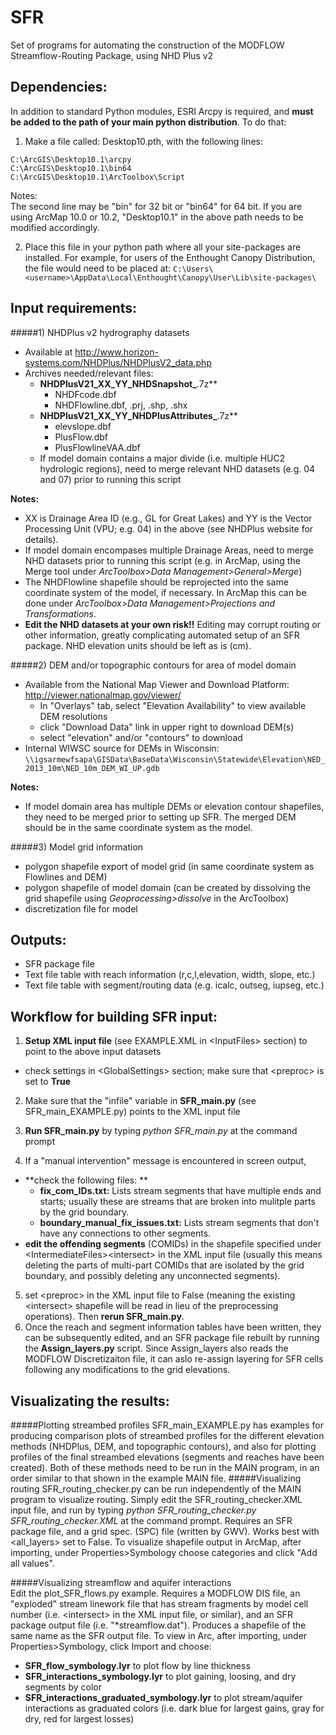 SFR
==
Set of programs for automating the construction of the MODFLOW Streamflow-Routing Package, using NHD Plus v2


## Dependencies:

In addition to standard Python modules, ESRI Arcpy is required, and **must be added to the path of your main python distribution**. To do that:  
  
1) Make a file called: Desktop10.pth, with the following lines:
```
C:\ArcGIS\Desktop10.1\arcpy  
C:\ArcGIS\Desktop10.1\bin64  
C:\ArcGIS\Desktop10.1\ArcToolbox\Script
```
Notes:  
The second line may be "bin" for 32 bit or "bin64" for 64 bit.
If you are using ArcMap 10.0 or 10.2, "Desktop10.1" in the above path needs to be modified accordingly.

2) Place this file in your python path where all your site-packages are installed. For example, for users of the Enthought Canopy Distribution, the file would need to be placed at:
`C:\Users\<username>\AppData\Local\Enthought\Canopy\User\Lib\site-packages\`



## Input requirements:

#####1) NHDPlus v2 hydrography datasets  
 * Available at <http://www.horizon-systems.com/NHDPlus/NHDPlusV2_data.php>
 * Archives needed/relevant files:
 	* **NHDPlusV21_XX_YY_NHDSnapshot_**.7z**   
 		* NHDFcode.dbf  
 		* NHDFlowline.dbf, .prj, .shp, .shx  
 	* **NHDPlusV21\_XX\_YY\_NHDPlusAttributes\_**.7z**  
 		* elevslope.dbf  
		* PlusFlow.dbf  
		* PlusFlowlineVAA.dbf
	* If model domain contains a major divide (i.e. multiple HUC2 hydrologic regions), need to merge relevant NHD datasets (e.g. 04 and 07) prior to running this script

**Notes:**  

* XX is Drainage Area ID (e.g., GL for Great Lakes) and YY is the Vector Processing Unit (VPU; e.g. 04) in the  above (see NHDPlus website for details).  
* If model domain encompases multiple Drainage Areas, need to merge NHD datasets prior to running this script (e.g. in ArcMap, using the Merge tool under *ArcToolbox>Data Management>General>Merge*)  
* The NHDFlowline shapefile should be reprojected into the same coordinate system of the model, if necessary. In ArcMap this can be done under *ArcToolbox>Data Management>Projections and Transformations*.
* **Edit the NHD datasets at your own risk!!** Editing may corrupt routing or other information, greatly complicating automated setup of an SFR package. NHD elevation units should be left as is (cm).
 
#####2) DEM and/or topographic contours for area of model domain  
* Available from the National Map Viewer and Download Platform: <http://viewer.nationalmap.gov/viewer/>  
	* In "Overlays" tab, select "Elevation Availability" to view available DEM resolutions  
	* click "Download Data" link in upper right to download DEM(s)  
	* select "elevation" and/or "contours" to download  
* Internal WIWSC source for DEMs in Wisconsin:  
  `\\igsarmewfsapa\GISData\BaseData\Wisconsin\Statewide\Elevation\NED_2013_10m\NED_10m_DEM_WI_UP.gdb`  
  
**Notes:**  

* If model domain area has multiple DEMs or elevation contour shapefiles, they need to be merged prior to setting up SFR. The merged DEM should be in the same coordinate system as the model.  

#####3) Model grid information
* polygon shapefile export of model grid (in same coordinate system as Flowlines and DEM)
* polygon shapefile of model domain (can be created by dissolving the grid shapefile using *Geoprocessing>dissolve* in the ArcToolbox)
* discretization file for model
  
## Outputs:
* SFR package file
* Text file table with reach information (r,c,l,elevation, width, slope, etc.) 
* Text file table with segment/routing data (e.g. icalc, outseg, iupseg, etc.)  
  
  
## Workflow for building SFR input:
  
1) **Setup XML input file** (see EXAMPLE.XML in \<InputFiles> section) to point to the above input datasets  
  
* check settings in \<GlobalSettings> section; make sure that \<preproc> is set to **True**  

2) Make sure that the "infile" variable in **SFR_main.py** (see SFR_main_EXAMPLE.py) points to the XML input file  

3) **Run SFR_main.py** by typing *python SFR_main.py* at the command prompt  

4) If a "manual intervention" message is encountered in screen output,  

* **check the following files:  **
	* **fix_com_IDs.txt:** Lists stream segments that have multiple ends and starts; usually these are 		streams that are broken into mulitple parts by the grid boundary. 
	* **boundary_manual_fix_issues.txt:** Lists stream segments that don't have any connections to other 		segments.  
* **edit the offending segments** (COMIDs) in the shapefile specified under \<IntermediateFiles>\<intersect> in the XML input file (usually this means deleting the parts of multi-part COMIDs that are isolated by the grid boundary, and possibly deleting any unconnected segments).  
  
5) set \<preproc> in the XML input file to False (meaning the existing \<intersect> shapefile will be read in lieu of the preprocessing operations). Then **rerun SFR_main.py**.  
6) Once the reach and segment information tables have been written, they can be subsequently edited, and an SFR package file rebuilt by running the **Assign_layers.py** script. Since Assign_layers also reads the MODFLOW Discretizaiton file, it can aslo re-assign layering for SFR cells following any modifications to the grid elevations.
 
## Visualizating the results:
#####Plotting streambed profiles
SFR_main_EXAMPLE.py has examples for producing comparison plots of streambed profiles for the different elevation methods (NHDPlus, DEM, and topographic contours), and also for plotting profiles of the final streambed elevations (segments and reaches have been created). Both of these methods need to be run in the MAIN program, in an order similar to that shown in the example MAIN file.
#####Visualizing routing
SFR_routing_checker.py can be run independently of the MAIN program to visualize routing. Simply edit the SFR_routing_checker.XML input file, and run by typing *python SFR_routing_checker.py SFR_routing_checker.XML* at the command prompt. Requires an SFR package file, and a grid spec. (SPC) file (written by GWV). Works best with \<all_layers> set to False. To visualize shapefile output in ArcMap, after importing, under Properties>Symbology choose categories and click "Add all values".

#####Visualizing streamflow and aquifer interactions  
Edit the plot_SFR_flows.py example. Requires a MODFLOW DIS file, an "exploded" stream linework file that has stream fragments by model cell number (i.e. \<intersect> in the XML input file, or similar), and an SFR package output file (i.e. "*streamflow.dat"). Produces a shapefile of the same name as the SFR output file.
To view in Arc, after importing, under Properties>Symbology, click Import and choose:  

* **SFR_flow_symbology.lyr** to plot flow by line thickness
* **SFR_interactions_symbology.lyr** to plot gaining, loosing, and dry segments by color
* **SFR_interactions_graduated_symbology.lyr** to plot stream/aquifer interactions as graduated colors (i.e. dark blue for largest gains, gray for dry, red for largest losses)
